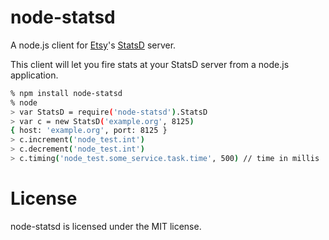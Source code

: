 # node-statsd

A node.js client for [Etsy](http://etsy.com)'s [StatsD](https://github.com/etsy/statsd) server.

This client will let you fire stats at your StatsD server from a node.js application.

```bash
% npm install node-statsd
% node
> var StatsD = require('node-statsd').StatsD
> var c = new StatsD('example.org', 8125)
{ host: 'example.org', port: 8125 }
> c.increment('node_test.int')
> c.decrement('node_test.int')
> c.timing('node_test.some_service.task.time', 500) // time in millis
```

# License

node-statsd is licensed under the MIT license.

